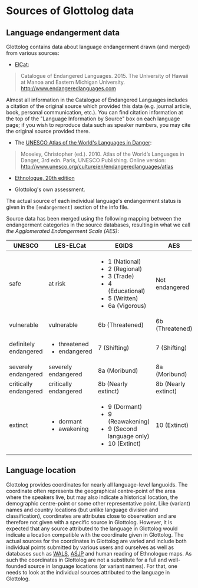 
# Sources of Glottolog data 

## Language endangerment data

Glottolog contains data about language endangerment drawn (and merged) from various sources:

- [ElCat](http://endangeredlanguages.com/):

> Catalogue of Endangered Languages. 2015. The University of Hawaii at Manoa and Eastern Michigan University. http://www.endangeredlanguages.com

  Almost all information in the Catalogue of Endangered Languages includes a citation of the original source which provided this data (e.g. journal article, book, personal communication, etc.). You can find citation information at the top of the "Language Information by Source" box on each language page; if you wish to reproduce data such as speaker numbers, you may cite the original source provided there. 

- The [UNESCO Atlas of the World's Languages in Danger](http://www.unesco.org/languages-atlas/):

> Moseley, Christopher (ed.). 2010. Atlas of the World’s Languages in Danger, 3rd edn. Paris, UNESCO Publishing. Online version: http://www.unesco.org/culture/en/endangeredlanguages/atlas

- [Ethnologue, 20th edition](https://www.ethnologue.com/ethnoblog/gary-simons/welcome-20th-edition)

- Glottolog's own assessment.

The actual source of each individual language's endangerment status is given in the
`[endangerment]` section of the info file.

<a id="aes-mapping"> </a>

Source data has been merged using the following mapping between the endangerment categories in the source databases,
resulting in what we call *the Agglomerated Endangerment Scale (AES)*:


UNESCO       | LES-ELCat  | EGIDS           | AES
---          | ---        | ---             | ---
safe         | at risk    | <ul><li>1 (National)</li><li>2 (Regional)</li><li>3 (Trade) </li><li>4 (Educational)</li><li>5 (Written) </li><li>6a (Vigorous)</li></ul>   | Not endangered
vulnerable   | vulnerable | 6b (Threatened) | 6b (Threatened)
definitely endangered | <ul><li>threatened</li><li>endangered</li></ul> | 7 (Shifting) | 7 (Shifting)
severely endangered | severely endangered | 8a (Moribund) | 8a (Moribund)
critically endangered | critically endangered | 8b (Nearly extinct) | 8b (Nearly extinct)
extinct |  <ul><li>dormant</li><li>awakening</li></ul>  | <ul><li>9 (Dormant)</li><li>9 (Reawakening)</li><li>9 (Second language only)</li><li>10 (Extinct)</li></ul> | 10 (Extinct)


## Language location

Glottolog provides coordinates for nearly all language-level
languoids. The coordinate often represents the geographical
centre-point of the area where the speakers live, but may also
indicate a historical location, the demographic centre-point or some
other representative point. Like (variant) names and country locations
(but unlike language division and classification), coordinates are
attributes close to observation and are therefore not given with a
specific source in Glottolog. However, it is expected that any source
attributed to the language in Glottolog would indicate a location
compatible with the coordinate given in Glottolog. The actual sources
for the coordinates in Glottolog are varied and include both
individual points submitted by various users and ourselves as well as
databases such as [WALS](http://wals.info), [ASJP](http://asjp.clld.org) and 
human reading of Ethnologue maps. As
such the coordinates in Glottolog are not a substitute for a full and
well-founded source in language locations (or variant names). For
that, one needs to look at the individual sources attributed to the
language in Glottolog.

